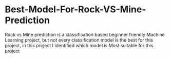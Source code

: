 # Best-Model-For-Rock-VS-Mine-Prediction
Rock vs Mine prediction is a classification based beginner friendly Machine Learning project, but not every classification model is the best for this project, in this project I identified which model is Most suitable for this project
